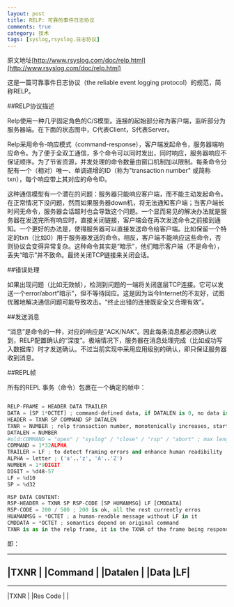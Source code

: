 ```yaml
---
layout: post
title: RELP: 可靠的事件日志协议
comments: true
category: 技术
tags: [syslog,rsyslog.日志协议]
---
```


原文地址[http://www.rsyslog.com/doc/relp.html](http://www.rsyslog.com/doc/relp.html)

这是一篇可靠事件日志协议（the reliable event logging protocol）的规范，简称RELP。

##RELP协议描述

Relp使用一种几乎固定角色的C/S模型。连接的起始部分称为客户端，监听部分为服务器端。在下面的状态图中，C代表Client，S代表Server。

Relp采用命令-响应模式（command-response），客户端发起命令，服务器端响应命令。为了便于全双工通信，多个命令可以同时发出，同时响应，服务器响应不保证顺序。为了节省资源，并发处理的命令数量由窗口机制加以限制。每条命令分配有一个（相对）唯一、单调递增的ID（称为"transaction number" 或简称txn），每个响应带上其对应的命令ID。

这种通信模型有一个潜在的问题：服务器只能响应客户端，而不能主动发起命令。在正常情况下没问题，然而如果服务器down机，将无法通知客户端；当客户端长时间无命令，服务器会话超时也会导致这个问题。一个显而易见的解决办法就是服务器在发送完所有响应时，直接关闭链接，客户端会在再次发送命令之前接到通知。一个更好的办法是，使得服务器可以直接发送命令给客户端。比如保留一个特定的txn（比如0）用于服务器发送的命令。相反，客户端不能响应这些命令，否则协议会变得异常复杂。这种命令其实是“暗示”，他们暗示客户端（不是命令），丢失“暗示”并不致命。最终关闭TCP链接来关闭会话。

##错误处理

如果出现问题（比如无效帧），检测到问题的一端将关闭底层TCP连接。它可以发送一个error/abort“暗示”，但不等待回应。这是因为当今Internet的不友好，试图优雅地解决通信问题可能导致攻击。“终止出错的连接既安全又合理有效”。

##发送消息

“消息”是命令的一种，对应的响应是“ACK/NAK”。因此每条消息都必须确认收到，RELP配置确认的“深度”。极端情况下，服务器在消息处理完成（比如成功写入数据库）时才发送确认。不过当前实现中采用应用级别的确认，即只保证服务器收到消息。

##REPL帧

所有的REPL 事务（命令）包裹在一个确定的帧中：

```python

RELP-FRAME = HEADER DATA TRAILER
DATA = [SP 1*OCTET] ; command-defined data, if DATALEN is 0, no data is present
HEADER = TXNR SP COMMAND SP DATALEN
TXNR = NUMBER ; relp transaction number, monotonically increases, starts at 1
DATALEN = NUMBER
#old:COMMAND = "open" / "syslog" / "close" / "rsp" / "abort" ; max length = 32
COMMAND = 1*32ALPHA
TRAILER = LF ; to detect framing errors and enhance human readibility
ALPHA = letter ; ('a'..'z', 'A'..'Z')
NUMBER = 1*9DIGIT
DIGIT = %d48-57
LF = %d10
SP = %d32

RSP DATA CONTENT:
RSP-HEADER = TXNR SP RSP-CODE [SP HUMANMSG] LF [CMDDATA]
RSP-CODE = 200 / 500 ; 200 is ok, all the rest currently erros
HUAMANMSG = *OCTET ; a human-readble message without LF in it
CMDDATA = *OCTET ; semantics depend on original command
TXNR is as in the relp frame, it is the TXNR of the frame being responded to.
```

即：

----------------------------------------------------
|TXNR   | |Command  | |Datalen  | |Data         |LF|
----------------------------------------------------

----------------------------------------------------
|TXNR   | |Res Code | | 





